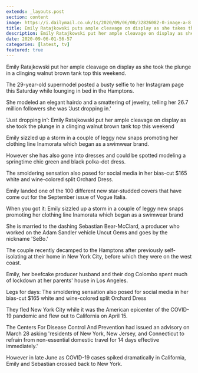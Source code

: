 ```yaml
---
extends: _layouts.post
section: content
image: https://i.dailymail.co.uk/1s/2020/09/06/00/32826082-0-image-a-8_1599349992764.jpg 
title: Emily Ratajkowski puts ample cleavage on display as she takes the plunge in clinging top 
description: Emily Ratajkowski put her ample cleavage on display as she took the plunge in a clinging walnut brown tank top this weekend. The 29-year-old supermodel posted a busty selfie to her Instagram page. 
date: 2020-09-06-01-56-57 
categories: [latest, tv] 
featured: true 
--- 
```

Emily Ratajkowski put her ample cleavage on display as she took the plunge in a clinging walnut brown tank top this weekend.

The 29-year-old supermodel posted a busty selfie to her Instagram page this Saturday while lounging in bed in the Hamptons.

She modeled an elegant hairdo and a smattering of jewelry, telling her 26.7 million followers she was 'Just dropping in.'

'Just dropping in': Emily Ratajkowski put her ample cleavage on display as she took the plunge in a clinging walnut brown tank top this weekend

Emily sizzled up a storm in a couple of leggy new snaps promoting her clothing line Inamorata which began as a swimwear brand.

However she has also gone into dresses and could be spotted modeling a springtime chic green and black polka-dot dress.

The smoldering sensation also posed for social media in her bias-cut $165 white and wine-colored split Orchard Dress.

Emily landed one of the 100 different new star-studded covers that have come out for the September issue of Vogue Italia.

When you got it: Emily sizzled up a storm in a couple of leggy new snaps promoting her clothing line Inamorata which began as a swimwear brand

She is married to the dashing Sebastian Bear-McClard, a producer who worked on the Adam Sandler vehicle Uncut Gems and goes by the nickname 'SeBo.'

The couple recently decamped to the Hamptons after previously self-isolating at their home in New York City, before which they were on the west coast.

Emily, her beefcake producer husband and their dog Colombo spent much of lockdown at her parents' house in Los Angeles.

Legs for days: The smoldering sensation also posed for social media in her bias-cut $165 white and wine-colored split Orchard Dress

They fled New York City while it was the American epicenter of the COVID-19 pandemic and flew out to California on April 15.

The Centers For Disease Control And Prevention had issued an advisory on March 28 asking 'residents of New York, New Jersey, and Connecticut to refrain from non-essential domestic travel for 14 days effective immediately.'

However in late June as COVID-19 cases spiked dramatically in California, Emily and Sebastian crossed back to New York.  

